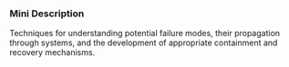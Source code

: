 ### Mini Description

Techniques for understanding potential failure modes, their propagation through systems, and the development of appropriate containment and recovery mechanisms.
